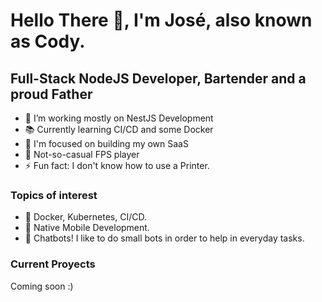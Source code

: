 # Hello There 👋, I'm José, also known as Cody.

## Full-Stack NodeJS Developer, Bartender and a proud Father
- 🔭 I’m working mostly on NestJS Development
- 📚 Currently learning CI/CD and some Docker
- 🌱 I'm focused on building my own SaaS
- 👾 Not-so-casual FPS player
- ⚡ Fun fact: I don't know how to use a Printer.

### Topics of interest
- 🐳 Docker, Kubernetes, CI/CD.
- 📱  Native Mobile Development.
- 🤖 Chatbots! I like to do small bots in order to help in everyday tasks.

### Current Proyects
Coming soon :)
